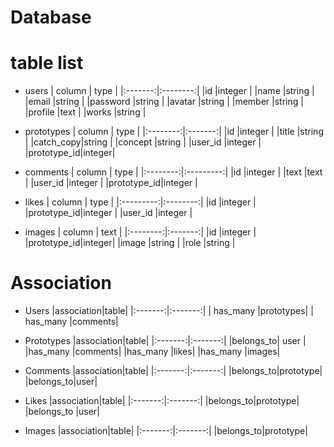Database
====

# table list
- users
| column  |   type   |
|:-------:|:--------:|
|id       |integer   |
|name     |string    |
|email    |string    |
|password |string    |
|avatar   |string    |
|member   |string    |
|profile  |text      |
|works    |string    |

- prototypes
|  column  |  type  |
|:--------:|:-------:|
|id        |integer  |
|title     |string   |
|catch_copy|string   |
|concept   |string   |
|user_id   |integer  |
|prototype_id|integer|


- comments
|  column  |  type  |
|:--------:|:---------:|
|id        |integer    |
|text      |text       |
|user_id   |integer    |
|prototype_id|integer  |

- likes
|  column  |  type  |
|:---------:|:--------:|
|id         |integer   |
|prototype_id|integer  |
|user_id    |integer   |

- images
|  column  |  text  |
|:--------:|:-------:|
|id        |integer |
|prototype_id|integer|
|image     |string  |
|role      |string  |

# Association

- Users
|association|table|
|:-------:|:-------:|
| has_many |prototypes|
| has_many |comments|

- Prototypes
|association|table|
|:-------:|:-------:|
|belongs_to| user |
|has_many |comments|
|has_many |likes|
|has_many |images|

- Comments
|association|table|
|:-------:|:-------:|
|belongs_to|prototype|
|belongs_to|user|

- Likes
|association|table|
|:-------:|:-------:|
|belongs_to|prototype|
|belongs_to |user|

- Images
|association|table|
|:-------:|:-------:|
|belongs_to|prototype|
